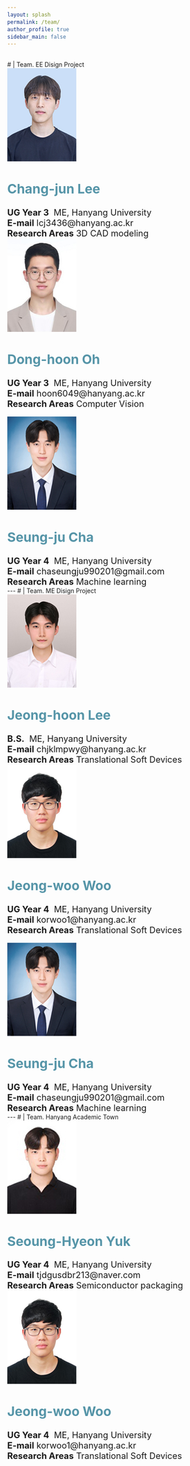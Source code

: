 ```yaml
---
layout: splash
permalink: /team/
author_profile: true
sidebar_main: false
---
```

<br>
# | Team. EE Disign Project 
<html>
<head>
    <title>Lab Members</title>
    <link rel="stylesheet" href="style.css">
</head>
<body>
    <div class="member-container">
        <div class="member">
            <a href="" style="color: #5695A8;">
                <img src="./../assets/new_images/team/changjun_final.jpg" alt="Member 1">
            </a>
            <div class="member-info">
                <h2 style="color: #5695A8;">Chang-jun Lee</h2>
                <strong>UG Year 3</strong>&nbsp;&nbsp;ME, Hanyang University
                <br><strong>E-mail</strong> lcj3436@hanyang.ac.kr
                <br><strong>Research Areas</strong> 3D CAD modeling
            </div>
        </div>
        <div class="member">
            <a href="" style="color: #5695A8;">
                <img src="./../assets/new_images/team/donghoon_final.jpg" alt="Member 2">
            </a>
            <div class="member-info">
                <h2 style="color: #5695A8;">Dong-hoon Oh</h2>
                <strong>UG Year 3</strong>&nbsp;&nbsp;ME, Hanyang University
                <br><strong>E-mail</strong> hoon6049@hanyang.ac.kr
                <br><strong>Research Areas</strong> Computer Vision 
            </div>
        </div>
    </div>
    <br>
    <div class="member-container">
        <div class="member">
            <a href="https://sites.google.com/view/hyu-mm/members" style="color: #5695A8;">
                <img src="./../assets/new_images/team/seungju_final.jpg" alt="Member 1">
            </a>
            <div class="member-info">
                <h2 style="color: #5695A8;">Seung-ju Cha</h2>
                <strong>UG Year 4</strong>&nbsp;&nbsp;ME, Hanyang University
                <br><strong>E-mail</strong> chaseungju990201@gmail.com
                <br><strong>Research Areas</strong> Machine learning
            </div>
        </div>
    </div>
</body>
</html>
---
# | Team. ME Disign Project 
<html>
<head>
    <title>Lab Members</title>
    <link rel="stylesheet" href="style.css">
</head>
<body>
    <div class="member-container">
        <div class="member">
            <a href="https://sites.google.com/hanyang.ac.kr/tsdlab/members" style="color: #5695A8;">
                <img src="./../assets/new_images/team/jeonghoon_final.jpg" alt="Member 1">
            </a>
            <div class="member-info">
                <h2 style="color: #5695A8;">Jeong-hoon Lee</h2>
                <strong>B.S.</strong>&nbsp;&nbsp;ME, Hanyang University
                <br><strong>E-mail</strong> chjklmpwy@hanyang.ac.kr
                <br><strong>Research Areas</strong> Translational Soft Devices
            </div>
        </div>
        <div class="member">
            <a href="https://sites.google.com/hanyang.ac.kr/tsdlab/members" style="color: #5695A8;">
                <img src="./../assets/new_images/team/jeongwoo_final.jpg" alt="Member 2">
            </a>
            <div class="member-info">
                <h2 style="color: #5695A8;">Jeong-woo Woo</h2>
                <strong>UG Year 4</strong>&nbsp;&nbsp;ME, Hanyang University
                <br><strong>E-mail</strong> korwoo1@hanyang.ac.kr
                <br><strong>Research Areas</strong> Translational Soft Devices
            </div>
        </div>
    </div>
    <br>
    <div class="member-container">
        <div class="member">
            <a href="https://sites.google.com/view/hyu-mm/members" style="color: #5695A8;">
                <img src="./../assets/new_images/team/seungju_final.jpg" alt="Member 1">
            </a>
            <div class="member-info">
                <h2 style="color: #5695A8;">Seung-ju Cha</h2>
                <strong>UG Year 4</strong>&nbsp;&nbsp;ME, Hanyang University
                <br><strong>E-mail</strong> chaseungju990201@gmail.com
                <br><strong>Research Areas</strong> Machine learning
            </div>
        </div>
    </div>
</body>
</html>
---
# | Team. Hanyang Academic Town
<html>
<head>
    <title>Lab Members</title>
    <link rel="stylesheet" href="style.css">
</head>
<body>
    <div class="member-container">
        <div class="member">
            <a href="" style="color: #5695A8;">
                <img src="./../assets/new_images/team/seonghyeon_final.jpg" alt="Member 1">
            </a>
            <div class="member-info">
                <h2 style="color: #5695A8;">Seoung-Hyeon Yuk</h2>
                <strong>UG Year 4</strong>&nbsp;&nbsp;ME, Hanyang University
                <br><strong>E-mail</strong> tjdgusdbr213@naver.com
                <br><strong>Research Areas</strong> Semiconductor packaging
            </div>
        </div>
        <div class="member">
            <a href="https://sites.google.com/hanyang.ac.kr/tsdlab/members" style="color: #5695A8;">
                <img src="./../assets/new_images/team/jeongwoo_final.jpg" alt="Member 2">
            </a>
            <div class="member-info">
                <h2 style="color: #5695A8;">Jeong-woo Woo</h2>
                <strong>UG Year 4</strong>&nbsp;&nbsp;ME, Hanyang University
                <br><strong>E-mail</strong> korwoo1@hanyang.ac.kr
                <br><strong>Research Areas</strong> Translational Soft Devices
            </div>
        </div>
    </div>
<html>
<head>
    <title>Lab Members</title>
    <link rel="stylesheet" href="style.css">
    <style>
        /* member-info 텍스트 크기 조절을 위한 새로운 스타일 추가 */
        .member-info {
            font-size: 20px; /* 원하는 크기로 설정하세요 */
        }
    </style>
</head>
<body>


